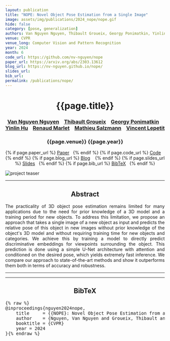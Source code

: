 ```yaml
---
layout: publication
title: "NOPE: Novel Object Pose Estimation from a Single Image" 
image: assets/img/publications/2024_nope/nope.gif
hide: false
category: [pose, generalization]
authors: Van Nguyen Nguyen, Thibault Groueix, Georgy Ponimatkin, Yinlin Hu, Renaud Marlet, Mathieu Salzmann, Vincent Lepetit
venue: CVPR
venue_long: Computer Vision and Pattern Recognition
year: 2024
month: 6
code_url: https://github.com/nv-nguyen/nope
paper_url: https://arxiv.org/abs/2303.13612
blog_url: https://nv-nguyen.github.io/nope/
slides_url: 
bib_url: 
permalink: /publications/nope/
---
```


<h1 align="center"> {{page.title}} </h1>
<!-- Simple call of authors -->
<!-- <h3 align="center"> {{page.authors}} </h3> -->
<!-- Alternatively you can add links to author pages -->
<h3 align="center"> <a href="https://nv-nguyen.github.io/">Van Nguyen Nguyen</a> &nbsp;&nbsp; <a href="https://imagine.enpc.fr/~groueixt/">Thibault Groueix</a> &nbsp;&nbsp; <a href="https://scholar.google.co.kr/citations?hl=en&user=5G-6ubcAAAAJ">Georgy Ponimatkin</a> &nbsp;&nbsp; <a href="https://yinlinhu.github.io/">Yinlin Hu</a> &nbsp;&nbsp; <a href="http://imagine.enpc.fr/~marletr/">Renaud Marlet</a> &nbsp;&nbsp; <a href="https://people.epfl.ch/mathieu.salzmann">Mathieu Salzmann</a> &nbsp;&nbsp; <a href="https://vincentlepetit.github.io/">Vincent Lepetit</a></h3>


<h3 align="center"> {{page.venue}} {{page.year}} </h3>

<div align="center">
  <p>
    {% if page.paper_url %}
    <a href="{{ page.paper_url }}"><i class="far fa-file-pdf"></i> Paper</a>&nbsp;&nbsp;
    {% endif %}
    {% if page.code_url %}
    <a href="{{ page.code_url }}"><i class="fab fa-github"></i> Code</a> &nbsp;&nbsp;
    {% endif %}
    {% if page.blog_url %}
    <a href="{{ page.blog_url }}"><i class="fab fa-blogger"></i> Blog</a> &nbsp;&nbsp;
    {% endif %}
    {% if page.slides_url %}
    <a href="{{ page.slides_url }}"><i class="far fa-file-pdf"></i> Slides</a>&nbsp;&nbsp;
    {% endif %}
    {% if page.bib_url %}
    <a href="{{ page.bib_url}}"><i class="far fa-file-alt"></i> BibTeX</a>&nbsp;&nbsp;
    {% endif %}
  </p>
</div>


<div class="publication-teaser">
    <img src="../../{{ page.image }}" alt="project teaser"/>
</div>


<hr>

<h2  align="center"> Abstract</h2>

<p align="justify">The practicality of 3D object pose estimation remains limited for many applications due to the need for prior knowledge of a 3D model and a training period for new objects. To address this limitation, we propose an approach that takes a single image of a new object as input and predicts the relative pose of this object in new images without prior knowledge of the object's 3D model and without requiring training time for new objects and categories. We achieve this by training a model to directly predict discriminative embeddings for viewpoints surrounding the object. This prediction is done using a simple U-Net architecture with attention and conditioned on the desired pose, which yields extremely fast inference. We compare our approach to state-of-the-art methods and show it outperforms them both in terms of accuracy and robustness.</p>

<hr>
<hr>

<h2  align="center">BibTeX</h2>
<left>
  <pre class="bibtex-box">{% raw %}
@inproceedings{nguyen2024nope,
    title     = {{NOPE}: Novel Object Pose Estimation from a Single Image},
    author    = {Nguyen, Van Nguyen and Groueix, Thibault and Ponimatkin, Georgy and Hu, Yinlin and Marlet, Renaud and Salzmann, Mathieu and Lepetit, Vincent},
    booktitle = {CVPR}
    year = 2024
}{% endraw %}
</pre>
</left>

<br>
